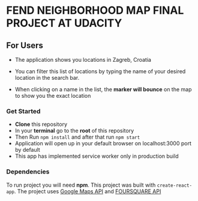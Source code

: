 # FEND NEIGHBORHOOD MAP FINAL PROJECT AT UDACITY

## For Users

- The application shows you locations in Zagreb, Croatia

- You can filter this list of locations by typing the name of your desired location in the search bar.
- When clicking on a name in the list, the **marker will bounce** on the map to show you the exact location

### Get Started

- **Clone** this repository
- In your **terminal** go to the **root** of this repository
- Then Run `npm install` and after that run `npm start`
- Application will open up in your default browser on       localhost:3000 port by default
- This app has implemented service worker only in production build

### Dependencies

To run project you will need **npm**. This project was built with `create-react-app`. The project uses [Google Maps API](https://developers.google.com/maps/documentation/) and [FOURSQUARE API](https://developer.foursquare.com/places-api)

